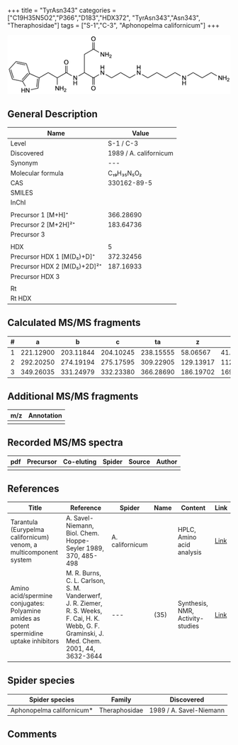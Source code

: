 +++
title = "TyrAsn343"
categories = ["C19H35N5O2","P366","D183","HDX372",
"TyrAsn343","Asn343",
"Theraphosidae"]
tags = ["S-1","C-3",
"Aphonopelma californicum"]
+++

![](/img/TyrAsn343.png)

## General Description

| Name                        | Value                  |
|-----------------------------|------------------------|
| Level                       | S-1 / C-3                      |
| Discovered                  | 1989 / A. californicum |
| Synonym                     | ---                    |
| Molecular formula           | C₁₉H₃₅N₅O₂             |
| CAS                         | 330162-89-5            |
| SMILES |   |
| InChI  |   |
|                             |                        |
| Precursor 1 [M+H]⁺          | 366.28690              |
| Precursor 2 [M+2H]²⁺        | 183.64736              |
| Precursor 3                 |                        |
|                             |                        |
| HDX                         | 5                      |
| Precursor HDX 1 [M(D₅)+D]⁺   | 372.32456              |
| Precursor HDX 2 [M(D₅)+2D]²⁺ | 187.16933              |
| Precursor HDX 3             |                        |
|                             |                        |
| Rt                          |                        |
| Rt HDX                      |                        |

## Calculated MS/MS fragments

| # | a         | b         | c         | ta        | z         | y         | tz        |
|---|-----------|-----------|-----------|-----------|-----------|-----------|-----------|
| 1 | 221.12900 | 203.11844 | 204.10245 | 238.15555 | 58.06567  | 41.03912  | 75.09222  |
| 2 | 292.20250 | 274.19194 | 275.17595 | 309.22905 | 129.13917 | 112.11262 | 146.16572 |
| 3 | 349.26035 | 331.24979 | 332.23380 | 366.28690 | 186.19702 | 169.17047 | 203.22357 |

## Additional MS/MS fragments

| m/z | Annotation |
|-----|------------|
|     |            |

## Recorded MS/MS spectra

| pdf | Precursor | Co-eluting | Spider | Source | Author |
|-----|-----------|------------|--------|--------|--------|
|     |           |            |        |        |        |

## References

| Title                                                                                   | Reference                                                                                                                                       | Spider          | Name | Content                          | Link                                                   |
|-----------------------------------------------------------------------------------------|-------------------------------------------------------------------------------------------------------------------------------------------------|-----------------|------|----------------------------------|--------------------------------------------------------|
| Tarantula (Eurypelma californicum) venom, a multicomponent system                       | A. Savel-Niemann, Biol. Chem. Hoppe-Seyler 1989, 370, 485-498                                                                                   | A. californicum |      | HPLC, Amino acid analysis        | [Link](https://doi.org/10.1515/bchm3.1989.370.1.485)   |
| Amino acid/spermine conjugates: Polyamine amides as potent spermidine uptake inhibitors | M. R. Burns, C. L. Carlson, S. M. Vanderwerf, J. R. Ziemer, R. S. Weeks, F. Cai, H. K. Webb, G. F. Graminski, J. Med. Chem. 2001, 44, 3632-3644 | ---             | (35) | Synthesis, NMR, Activity-studies | [Link](https://pubs.acs.org/doi/abs/10.1021/jm0101040) |

## Spider species

| Spider species          | Family        | Discovered              |
|-------------------------|---------------|-------------------------|
| Aphonopelma californicum* | Theraphosidae | 1989 / A. Savel-Niemann |

## Comments